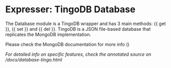 # Expresser: TingoDB Database

The Database module is a TingoDB wrapper and has 3 main methods: {{ get }}, {{ set }} and {{ del }}.
TingoDB is a JSON file-based database that replicates the MongoDB implementation.

Please check the MongoDB documentation for more info ()

*For detailed info on specific features, check the annotated source on /docs/database-tingo.html*
